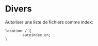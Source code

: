 # Divers

Autoriser une liste de fichiers comme index:

    location / {
            autoindex on;
    }

            